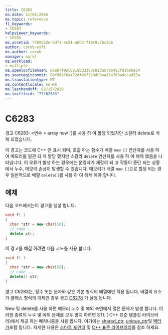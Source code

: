 ```yaml
---
title: C6283
ms.date: 11/04/2016
ms.topic: reference
f1_keywords:
- C6283
helpviewer_keywords:
- C6283
ms.assetid: 7760d32e-6d71-4c81-a6d2-719c9c76c2bb
author: corob-msft
ms.author: corob
manager: markl
ms.workload:
- multiple
ms.openlocfilehash: 6beb7f92c8319bd3369c82da57ab45cf93b8be34
ms.sourcegitcommit: 68f893f6e472df46f323db34a13a7034dccad25a
ms.translationtype: MT
ms.contentlocale: ko-KR
ms.lasthandoff: 02/15/2020
ms.locfileid: "77262583"
---
```

# <a name="c6283"></a>C6283
경고 C6283: \<변수 > array new []를 사용 하 여 할당 되었지만 스칼라 delete로 삭제 되었습니다.

 이 경고는 코드에 C++ 만 표시 되며, 호출 하는 함수가 배열 `new []` 연산자를 사용 하 여 메모리를 일관 되 게 할당 했지만 스칼라 `delete` 연산자를 사용 하 여 해제 했음을 나타냅니다. 이 오류가 발생 하는 경우에는 운영자가 재정의 되 고 작동이 중단 되는 상황에서 누수, 메모리 손상이 발생할 수 있습니다. 메모리가 배열 `new []`으로 할당 되는 경우 일반적으로 배열 `delete[]`를 사용 하 여 해제 해야 합니다.

## <a name="example"></a>예제
 다음 코드에서는이 경고를 생성 합니다.

```cpp
void f( )
{
  char *str = new char[50];
  // code ...
  delete str;
}
```

 이 경고를 해결 하려면 다음 코드를 사용 합니다.

```cpp
void f( )
{
  char *str = new char[50];
  // code ...
  delete[] str;
}
```

 경고 C6283는, 정수 또는 문자와 같은 기본 형식의 배열에만 적용 됩니다. 배열의 요소가 클래스 형식의 개체인 경우 경고 [C6278](../code-quality/c6278.md) 가 실행 됩니다.

 New 및 delete를 사용 하면 메모리 누수 및 예외 측면에서 많은 문제가 발생 합니다. 이러한 종류의 누수 및 예외 문제를 모두 방지 하려면 STL ( C++ 표준 템플릿 라이브러리)에서 제공 하는 메커니즘을 사용 합니다. 여기에는 [shared_ptr](/cpp/standard-library/shared-ptr-class), [unique_ptr](/cpp/standard-library/unique-ptr-class)및 [벡터가](/cpp/standard-library/vector)포함 됩니다. 자세한 내용은 [스마트 포인터](/cpp/cpp/smart-pointers-modern-cpp) 및 [ C++ 표준 라이브러리](/cpp/standard-library/cpp-standard-library-reference)를 참조 하세요.
